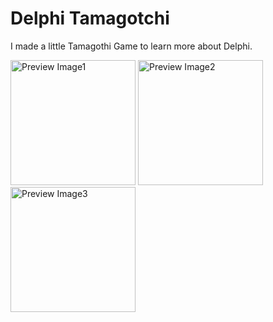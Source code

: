 # Delphi Tamagotchi

I made a little Tamagothi Game to learn more about Delphi.

<img src="https://github.com/aeAlex/DelphiTamagotchi/tree/master/app/ReadmeImages/MainScreen.PNG" alt="Preview Image1" width="200"/>
<img src="https://github.com/aeAlex/DelphiTamagotchi/tree/master/app/ReadmeImages/GameScreen.PNG" alt="Preview Image2" width="200"/>
<img src="https://github.com/aeAlex/DelphiTamagotchi/tree/master/app/ReadmeImages/DeadScreen.PNG" alt="Preview Image3" width="200"/>
